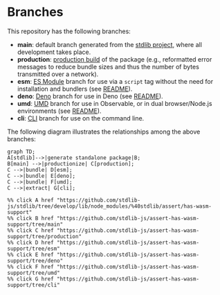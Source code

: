 <!--

@license Apache-2.0

Copyright (c) 2023 The Stdlib Authors.

Licensed under the Apache License, Version 2.0 (the "License");
you may not use this file except in compliance with the License.
You may obtain a copy of the License at

    http://www.apache.org/licenses/LICENSE-2.0

Unless required by applicable law or agreed to in writing, software
distributed under the License is distributed on an "AS IS" BASIS,
WITHOUT WARRANTIES OR CONDITIONS OF ANY KIND, either express or implied.
See the License for the specific language governing permissions and
limitations under the License.

-->

# Branches

This repository has the following branches:

-   **main**: default branch generated from the [stdlib project][stdlib-url], where all development takes place.
-   **production**: [production build][production-url] of the package (e.g., reformatted error messages to reduce bundle sizes and thus the number of bytes transmitted over a network).
-   **esm**: [ES Module][esm-url] branch for use via a `script` tag without the need for installation and bundlers (see [README][esm-readme]).
-   **deno**: [Deno][deno-url] branch for use in Deno (see [README][deno-readme]).
-   **umd**: [UMD][umd-url] branch for use in Observable, or in dual browser/Node.js environments (see [README][umd-readme]).
-   **cli**: [CLI][cli-url] branch for use on the command line.

The following diagram illustrates the relationships among the above branches:

```mermaid
graph TD;
A[stdlib]-->|generate standalone package|B;
B[main] -->|productionize| C[production];
C -->|bundle| D[esm];
C -->|bundle| E[deno];
C -->|bundle| F[umd];
C -->|extract| G[cli];

%% click A href "https://github.com/stdlib-js/stdlib/tree/develop/lib/node_modules/%40stdlib/assert/has-wasm-support"
%% click B href "https://github.com/stdlib-js/assert-has-wasm-support/tree/main"
%% click C href "https://github.com/stdlib-js/assert-has-wasm-support/tree/production"
%% click D href "https://github.com/stdlib-js/assert-has-wasm-support/tree/esm"
%% click E href "https://github.com/stdlib-js/assert-has-wasm-support/tree/deno"
%% click F href "https://github.com/stdlib-js/assert-has-wasm-support/tree/umd"
%% click G href "https://github.com/stdlib-js/assert-has-wasm-support/tree/cli"
```

[stdlib-url]: https://github.com/stdlib-js/stdlib/tree/develop/lib/node_modules/%40stdlib/assert/has-wasm-support
[production-url]: https://github.com/stdlib-js/assert-has-wasm-support/tree/production
[deno-url]: https://github.com/stdlib-js/assert-has-wasm-support/tree/deno
[deno-readme]: https://github.com/stdlib-js/assert-has-wasm-support/blob/deno/README.md
[umd-url]: https://github.com/stdlib-js/assert-has-wasm-support/tree/umd
[umd-readme]: https://github.com/stdlib-js/assert-has-wasm-support/blob/umd/README.md
[esm-url]: https://github.com/stdlib-js/assert-has-wasm-support/tree/esm
[esm-readme]: https://github.com/stdlib-js/assert-has-wasm-support/blob/esm/README.md
[cli-url]: https://github.com/stdlib-js/assert-has-wasm-support/tree/cli